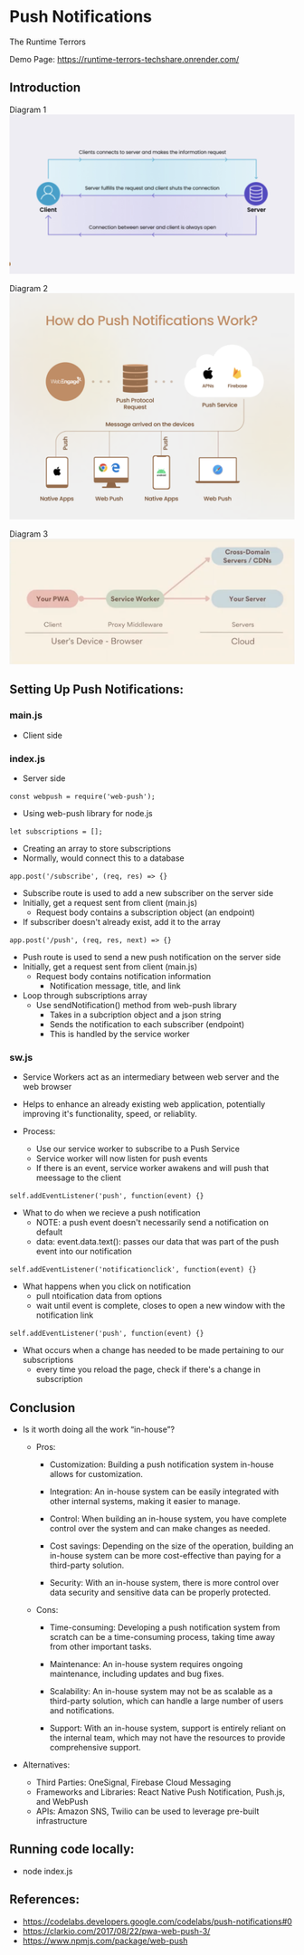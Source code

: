 # Push Notifications 

The Runtime Terrors

Demo Page: https://runtime-terrors-techshare.onrender.com/


## Introduction 

Diagram 1
![Diagram 1](diagrams/diagram1.png)

Diagram 2
![Diagram 2](diagrams/diagram2.png)

Diagram 3
![Diagram 3](diagrams/diagram3.png)


## Setting Up Push Notifications:

### main.js
- Client side

### index.js
- Server side

```const webpush = require('web-push');```
- Using web-push library for node.js

```let subscriptions = [];```
- Creating an array to store subscriptions
- Normally, would connect this to a database

```app.post('/subscribe', (req, res) => {}```
- Subscribe route is used to add a new subscriber on the server side
- Initially, get a request sent from client (main.js)
    - Request body contains a subscription object (an endpoint)
- If subscriber doesn't already exist, add it to the array

```app.post('/push', (req, res, next) => {}```
- Push route is used to send a new push notification on the server side
- Initially, get a request sent from client (main.js)
    - Request body contains notification information
        - Notification message, title, and link
- Loop through subscriptions array
    - Use sendNotification() method from web-push library
        - Takes in a subcription object and a json string
        - Sends the notification to each subscriber (endpoint)
        - This is handled by the service worker


### sw.js
- Service Workers act as an intermediary between web server and the web browser 
- Helps to enhance an already existing web application, potentially improving it's functionality, speed, or reliablity. 

- Process: 
    - Use our service worker to subscribe to a Push Service
    - Service worker will now listen for push events
    - If there is an event, service worker awakens and will push that meessage to the client
    
```self.addEventListener('push', function(event) {}```
- What to do when we recieve a push notification
    - NOTE: a push event doesn't necessarily send a notification on default
    - data: event.data.text(): passes our data that was part of the push event into our notification            
    
```self.addEventListener('notificationclick', function(event) {}```
- What happens when you click on notification
    - pull ntoification data from options 
    - wait until event is complete, closes to open a new window with the notification link


```self.addEventListener('push', function(event) {}```
- What occurs when a change has needed to be made pertaining to our subscriptions 
    - every time you reload the page, check if there's a change in subscription
    

## Conclusion
- Is it worth doing all the work “in-house”? 
    - Pros:
        - Customization: Building a push notification system in-house allows for customization.

        - Integration: An in-house system can be easily integrated with other internal systems, making it easier to manage.

        - Control: When building an in-house system, you have complete control over the system and can make changes as needed.

        - Cost savings: Depending on the size of the operation, building an in-house system can be more cost-effective than paying for a third-party solution.

        - Security: With an in-house system, there is more control over data security and sensitive data can be properly protected.

    - Cons:
        - Time-consuming: Developing a push notification system from scratch can be a time-consuming process, taking time away from other important tasks.

        - Maintenance: An in-house system requires ongoing maintenance, including updates and bug fixes.

        - Scalability: An in-house system may not be as scalable as a third-party solution, which can handle a large number of users and notifications.

        - Support: With an in-house system, support is entirely reliant on the internal team, which may not have the resources to provide comprehensive support.

- Alternatives:
    - Third Parties: OneSignal, Firebase Cloud Messaging
    - Frameworks and Libraries: React Native Push Notification, Push.js, and WebPush
    - APIs: Amazon SNS, Twilio can be used to leverage pre-built infrastructure




## Running code locally:
- node index.js

## References:
- https://codelabs.developers.google.com/codelabs/push-notifications#0
- https://clarkio.com/2017/08/22/pwa-web-push-3/
- https://www.npmjs.com/package/web-push
